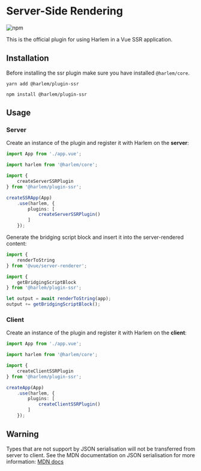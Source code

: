 # Server-Side Rendering

![npm](https://img.shields.io/npm/v/@harlem/plugin-ssr)

This is the official plugin for using Harlem in a Vue SSR application.

## Installation

Before installing the ssr plugin make sure you have installed `@harlem/core`.

<CodeGroup>
  <CodeGroupItem title="YARN" active>

```bash:no-line-numbers
yarn add @harlem/plugin-ssr
```

  </CodeGroupItem>

  <CodeGroupItem title="NPM">

```bash:no-line-numbers
npm install @harlem/plugin-ssr
```

  </CodeGroupItem>
</CodeGroup>

## Usage

### Server

Create an instance of the plugin and register it with Harlem on the **server**:
```typescript
import App from './app.vue';

import harlem from '@harlem/core';

import {
    createServerSSRPlugin
} from '@harlem/plugin-ssr';

createSSRApp(App)
    .use(harlem, {
        plugins: [
            createServerSSRPlugin()
        ]
    });
```

Generate the bridging script block and insert it into the server-rendered content:
```typescript
import {
    renderToString
} from '@vue/server-renderer';

import {
    getBridgingScriptBlock
} from '@harlem/plugin-ssr';

let output = await renderToString(app);
output += getBridgingScriptBlock();
```

### Client

Create an instance of the plugin and register it with Harlem on the **client**:
```typescript
import App from './app.vue';

import harlem from '@harlem/core';

import {
    createClientSSRPlugin
} from '@harlem/plugin-ssr';

createApp(App)
    .use(harlem, {
        plugins: [
            createClientSSRPlugin()
        ]
    });
```

## Warning

Types that are not support by JSON serialisation will not be transferred from server to client. See the MDN documentation on JSON serialisation for more information: [MDN docs](https://developer.mozilla.org/en-US/docs/Web/JavaScript/Reference/Global_Objects/JSON/stringify)